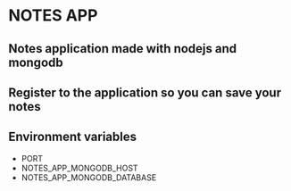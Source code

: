 # NOTES APP

## Notes application made with nodejs and mongodb
## Register to the application so you can save your notes

## Environment variables

- PORT
- NOTES_APP_MONGODB_HOST
- NOTES_APP_MONGODB_DATABASE
